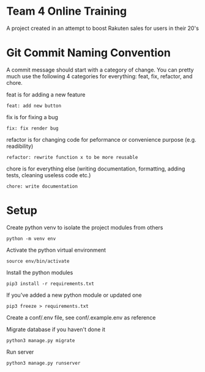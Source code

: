 # Team 4 Online Training

A project created in an attempt to boost Rakuten sales for users in their 20's

# Git Commit Naming Convention

A commit message should start with a category of change. You can pretty much use the following 4 categories for everything: feat, fix, refactor, and chore.

feat is for adding a new feature
```
feat: add new button
```

fix is for fixing a bug
```
fix: fix render bug
```

refactor is for changing code for peformance or convenience purpose (e.g. readibility)
```
refactor: rewrite function x to be more reusable
```

chore is for everything else (writing documentation, formatting, adding tests, cleaning useless code etc.)
```
chore: write documentation
```

# Setup

Create python venv to isolate the project modules from others
```
python -m venv env
```
Activate the python virtual environment
```
source env/bin/activate
```

Install the python modules
```
pip3 install -r requirements.txt
```

If you've added a new python module or updated one
```
pip3 freeze > requirements.txt 
```

Create a conf/.env file, see conf/.example.env as reference

Migrate database if you haven't done it
```
python3 manage.py migrate
```

Run server
```
python3 manage.py runserver
```
